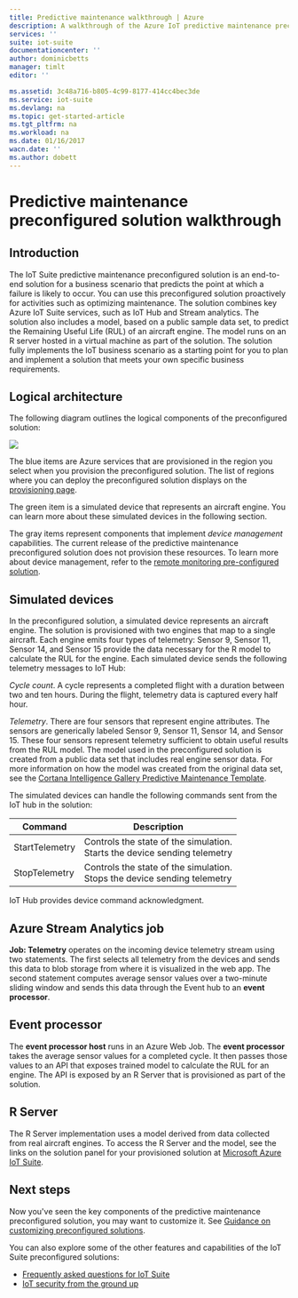 ```yaml
---
title: Predictive maintenance walkthrough | Azure
description: A walkthrough of the Azure IoT predictive maintenance preconfigured solution.
services: ''
suite: iot-suite
documentationcenter: ''
author: dominicbetts
manager: timlt
editor: ''

ms.assetid: 3c48a716-b805-4c99-8177-414cc4bec3de
ms.service: iot-suite
ms.devlang: na
ms.topic: get-started-article
ms.tgt_pltfrm: na
ms.workload: na
ms.date: 01/16/2017
wacn.date: ''
ms.author: dobett
---
```


# Predictive maintenance preconfigured solution walkthrough

## Introduction

The IoT Suite predictive maintenance preconfigured solution is an end-to-end solution for a business scenario that predicts the point at which a failure is likely to occur. You can use this preconfigured solution proactively for activities such as optimizing maintenance. The solution combines key Azure IoT Suite services, such as IoT Hub and Stream analytics. The solution also includes a model, based on a public sample data set, to predict the Remaining Useful Life (RUL) of an aircraft engine. The model runs on an R server hosted in a virtual machine as part of the solution. The solution fully implements the IoT business scenario as a starting point for you to plan and implement a solution that meets your own specific business requirements.

## Logical architecture

The following diagram outlines the logical components of the preconfigured solution:

![][img-architecture]

The blue items are Azure services that are provisioned in the region you select when you provision the preconfigured solution. The list of regions where you can deploy the preconfigured solution displays on the [provisioning page][lnk-azureiotsuite].

The green item is a simulated device that represents an aircraft engine. You can learn more about these simulated devices in the following section.

The gray items represent components that implement *device management* capabilities. The current release of the predictive maintenance preconfigured solution does not provision these resources. To learn more about device management, refer to the [remote monitoring pre-configured solution][lnk-remote-monitoring].

## Simulated devices

In the preconfigured solution, a simulated device represents an aircraft engine. The solution is provisioned with two engines that map to a single aircraft. Each engine emits four types of telemetry: Sensor 9, Sensor 11, Sensor 14, and Sensor 15 provide the data necessary for the R model to calculate the RUL for the engine. Each simulated device sends the following telemetry messages to IoT Hub:

*Cycle count*. A cycle represents a completed flight with a duration between two and ten hours. During the flight, telemetry data is captured every half hour.

*Telemetry*. There are four sensors that represent engine attributes. The sensors are generically labeled Sensor 9, Sensor 11, Sensor 14, and Sensor 15. These four sensors represent telemetry sufficient to obtain useful results from the RUL model. The model used in the preconfigured solution is created from a public data set that includes real engine sensor data. For more information on how the model was created from the original data set, see the [Cortana Intelligence Gallery Predictive Maintenance Template][lnk-cortana-analytics].

The simulated devices can handle the following commands sent from the IoT hub in the solution:

| Command | Description |
| --- | --- |
| StartTelemetry |Controls the state of the simulation.<br/>Starts the device sending telemetry |
| StopTelemetry |Controls the state of the simulation.<br/>Stops the device sending telemetry |

IoT Hub provides device command acknowledgment.

## Azure Stream Analytics job
**Job: Telemetry** operates on the incoming device telemetry stream using two statements. The first selects all telemetry from the devices and sends this data to blob storage from where it is visualized in the web app. The second statement computes average sensor values over a two-minute sliding window and sends this data through the Event hub to an **event processor**.

## Event processor
The **event processor host** runs in an Azure Web Job. The **event processor** takes the average sensor values for a completed cycle. It then passes those values to an API that exposes trained model to calculate the RUL for an engine. The API is exposed by an R Server that is provisioned as part of the solution.

## R Server
The R Server implementation uses a model derived from data collected from real aircraft engines. To access the R Server and the model, see the links on the solution panel for your provisioned solution at [Microsoft Azure IoT Suite][lnk-azureiotsuite].

## Next steps
Now you've seen the key components of the predictive maintenance preconfigured solution, you may want to customize it. See [Guidance on customizing preconfigured solutions][lnk-customize].

You can also explore some of the other features and capabilities of the IoT Suite preconfigured solutions:

* [Frequently asked questions for IoT Suite][lnk-faq]
* [IoT security from the ground up][lnk-security-groundup]

[img-architecture]: ./media/iot-suite-predictive-walkthrough/architecture.png

[lnk-remote-monitoring]: ./iot-suite-remote-monitoring-sample-walkthrough.md
[lnk-cortana-analytics]: http://gallery.cortanaintelligence.com/Collection/Predictive-Maintenance-Template-3
[lnk-azureiotsuite]: https://www.azureiotsuite.cn/
[lnk-customize]: ./iot-suite-guidance-on-customizing-preconfigured-solutions.md
[lnk-faq]: ./iot-suite-faq.md
[lnk-security-groundup]: ./securing-iot-ground-up.md